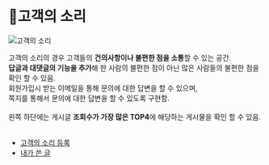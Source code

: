 # 📌고객의 소리  

![고객의 소리](https://user-images.githubusercontent.com/88878686/180474241-8bfffef9-08ed-4049-a6c1-4c608a822c1b.JPG)   

고객의 소리의 경우 고객들의 **건의사항이나 불편한 점을 소통**할 수 있는 공간.   
**답글과 대댓글의 기능을 추가**해 한 사람의 불편한 점이 아닌 많은 사람들의 불편한 점을 확인 할 수 있음.   
회원가입시 받는 이메일을 통해 문의에 대한 답변을 할 수 있으며,   
쪽지를 통해서 문의에 대한 답변을 할 수 있도록 구현함.   
<br>
왼쪽 하단에는 게시글 **조회수가 가장 많은 TOP4**에 해당하는 게시물을 확인 할 수 있음.
<br><br>

* [고객의 소리 등록](https://github.com/Runu09/finalproject/blob/main/%EA%B5%AC%ED%98%84%EC%84%A4%EB%AA%85/%EA%B3%A0%EA%B0%9D%EC%9D%98%20%EC%86%8C%EB%A6%AC%20%EB%93%B1%EB%A1%9D.md)
* [내가 쓴 글](https://github.com/Runu09/finalproject/blob/main/%EA%B5%AC%ED%98%84%EC%84%A4%EB%AA%85/%EB%82%B4%EA%B0%80%EC%93%B4%EA%B8%80.md)
